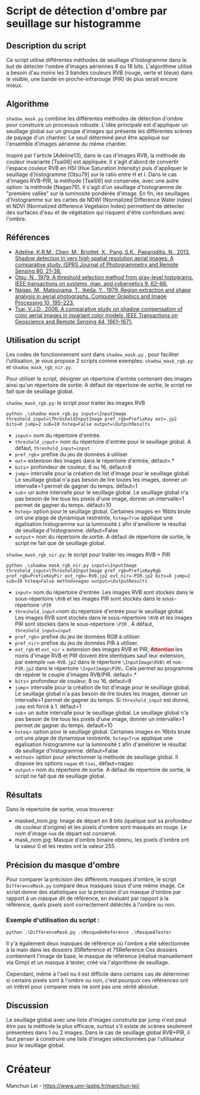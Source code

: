# Script de détection d'ombre par seuillage sur histogramme

## Description du script
Ce script utilise différentes méthodes de seuillage d'histogramme dans le but de détecter l'ombre d'images aériennes 8 ou 16 bits. L'algorithme utilisé a besoin d'au moins les 3 bandes couleurs RVB (rouge, verte et bleue) dans le visible, une bande en proche-infrarouge (PIR) de plus serait encore mieux.  

## Algorithme

`shadow_mask.py` combine les différentes méthodes de détection d'ombre pour construire un processus robuste. L'idée principale est d'appliquer un seuillage global sur un groupe d'images qui présente les différentes scènes de payage d'un chantier. Le seuil déterminé peut être appliqué sur l'ensemble d'images aérienne du même chantier.

Inspiré par l'article [Adeline13], dans le cas d'images RVB, la méthode de couleur invariante [Tsai06] est appliquée. Il s'agit d'abord de convertir l'espace couleur RVB en HSI (Hue Saturation Intensity) puis d'appliquer le seuillage d'histogramme [Otsu79] sur le ratio entre H et I. Dans le cas d'images RVB-PIR, la méthode [Tsai06] est conservée, avec une autre option: la méthode [Nagao79]. Il s'agit d'un seuillage d'histogramme de "première vallée" sur la luminosité pondérée d'image. En fin, les seuillages d'histogramme sur les cartes de  NDWI (Normalized Difference Water Index) et NDVI (Normalized difference Vegetaion Index) permettent de détecter des surfaces d'eau et de végétation qui risquent d'être confondues avec l'ombre.

## Références

* [Adeline, K.R.M., Chen, M., Briottet, X., Pang, S.K., Paparoditis, N.,  2013. Shadow detection in very high spatial resolution aerial images: A  comparative study. ISPRS Journal of Photogrammetry and Remote Sensing  80, 21–38.](https://www.sciencedirect.com/science/article/pii/S0924271613000415)
* [Otsu, N., 1979. A threshold selection method from gray-level histograms. IEEE transactions on systems, man, and cybernetics 9, 62–66.](https://ieeexplore.ieee.org/document/4310076)
* [Nagao, M., Matsuyama, T., Ikeda, Y., 1979. Region extraction and shape  analysis in aerial photographs. Computer Graphics and Image Processing  10, 195–223.](https://www.sciencedirect.com/science/article/pii/0146664X79900017)
* [Tsai, V.J.D., 2006. A comparative study on shadow compensation of color  aerial images in invariant color models. IEEE Transactions on Geoscience and Remote Sensing 44, 1661–1671.](https://ieeexplore.ieee.org/document/1634729)

## Utilisation du script

Les codes de fonctionnement sont dans `shadow_mask.py` , pour faciliter l'utilisation, je vous propose 2 scripts comme exemples: `shadow_mask_rgb.py` et `shadow_mask_rgb_nir.py`.

Pour utiliser le script, désigner un répertoire d'entrée contenant des images ainsi qu'un répertoire de sortie.  A défaut de répertoire de sortie, le script ne fait que de seuillage global.

`shadow_mask_rgb.py`: le script pour traiter les images RVB

```  
python .\shadow_mask_rgb.py input=\InputImage threshold_input=\ThresholdInputImage pref_rgb=PrefixKey ext=.jp2 bits=8 jump=2 sub=10 hsteq=False output=\OutputResults 
```
- `input`= nom du répertoire d'entrée.
- `threshold_input`= nom du répertoire d'entrée pour le seuillage global. A défaut, `threshold_input=input`
- `pref_rgb`= prefixe du jeu de données à utiliser 
- `ext`= extension des images dans le répertoire d'entrée, défaut=.*
- `bits`= profondeur de couleur,  8 ou 16, défaut=8
- `jump`= intervalle pour la création de list d'image pour le seuillage global. Le seuillage global n'a pas besoin de lire toutes les images, donner un intervalle>1 permet de gagner du temps. défaut=1
- `sub`= un autre intervalle pour le seuillage global. Le seuillage global n'a pas besoin de lire tous les pixels d'une image, donner un intervalle>1 permet de gagner du temps. défaut=10 
- `hsteq`= option pour le seuillage global. Certaines images en 16bits brute ont une plage de dynamique restreinte, `hsteq=True` applique une égalisation histogramme sur  la luminosité `I` afin d'améliorer le résultat de seuillage d'histogramme. défaut=False
- `output`= nom du répertoire de sortie. A défaut de répertoire de sortie, le script ne fait que de seuillage global.



`shadow_mask_rgb_nir.py`: le script pour traiter les images RVB + PIR
```  
python .\shadow_mask_rgb_nir.py input=\InputImage threshold_input=\ThresholdInputImage pref_rgb=PrefixKeyRgb pref_rgb=PrefixKeyPir ext_rgb=-RVB.jp2 ext_nir=-PIR.jp2 bits=8 jump=2 sub=10 hsteq=False method=nagao output=\OutputResults 
```
- `input`= nom du répertoire d'entrée. Les images RVB sont stockés dans le sous-répertoire `\RVB` et les images PIR sont stockés dans le sous-répertoire `\PIR`
- `threshold_input`=nom du répertoire d'entrée pour le seuillage global. Les images RVB sont stockés dans le sous-répertoire `\RVB` et les images PIR sont stockés dans le sous-répertoire `\PIR` . A défaut, `threshold_input=input`
- `pref_rgb`= prefixe du jeu de données RGB à utiliser.
- `pref_nir`= prefixe du jeu de données PIR à utiliser. 
- `ext_rgb` et `ext_nir` =  extension des images RVB et PIR, **<font color=#FF0000>Attention</font>** les noms d'image RVB et PIR doivent être identiques sauf leur extension, par exemple `nom-RVB.jp2`  dans le répertoire `\InputImage\RVB\` et `nom-PIR.jp2`  dans le répertoire `\InputImage\PIR\`. Cela permet au programme de repérer le couple d'images RVB/PIR.  défaut=.*
- `bits`= profondeur de couleur,  8 ou 16, défaut=8
- `jump`= intervalle pour la création de list d'image pour le seuillage global. Le seuillage global n'a pas besoin de lire toutes les images, donner un intervalle>1 permet de gagner du temps. Si `threshold_input` est donné, `jump` est forcé à 1. défaut=1
- `sub`= un autre intervalle pour le seuillage global. Le seuillage global n'a pas besoin de lire tous les pixels d'une image, donner un intervalle>1 permet de gagner du temps. default=10 
- `hsteq`= option pour le seuillage global. Certaines images en 16bits brute ont une plage de dynamique restreinte, `hsteq=True` applique une égalisation histogramme sur  la luminosité `I` afin d'améliorer le résultat de seuillage d'histogramme. défaut=False
- `method`= option pour sélectionner la méthode de seuillage global. Il dispose les options `nagao` et `tsai`, défaut=nagao
- `output`= nom du répertoire de sortie. A défaut de répertoire de sortie, le script ne fait que de seuillage global.


## Résultats
Dans le répertoire de sortie, vous trouverez: 
- masked_nom.jpg:  Image de départ en 8 bits (quelque soit sa profondeur de couleur d'origine) et les pixels d'ombre sont masqués en rouge. Le nom d'image `nom` de départ est conservé.
- mask_nom.jpg:  Masque d'ombre binaire obtenu, les pixels d'ombre ont la valeur 0 et les restes ont la valeur 255.

## Précision du masque d'ombre
Pour comparer la précision des différents masques d'ombre, le script ``DifferenceMask.py`` compare deux masques issus d'une même image.
Ce script donne des statistiques sur la précision d'un masque d'ombre par rapport à un masque dit de référence, en évaluant par rapport à la référence, quels pixels sont correctement détéctés à l'ombre ou non. 

### Exemple d'utilisation du script :
```  
python .\DifferenceMask.py .\MasqueDeReference .\MasqueATester 
```
Il y'a également deux masques de référence où l'ombre a été sélectionnée à la main dans les dossiers 35Reference et 75Reference
Ces dossiers contiennent l'image de base, le masque de référence (réalisé manuellement via Gimp) et un masque à tester, créé via l'algorithme de seuillage.

Cependant, même à l'oeil nu il est difficile dans certains cas de déterminer si certains pixels sont à l'ombre ou non, c'est pourquoi ces références ont un intêret pour comparer mais ne sont pas une vérité absolue.

## Discussion

Le seuillage global avec une liste d'images construite par jump n'est peut être pas la méthode la plus efficace, surtout s'il existe de scènes seulement présentées dans 1 ou 2 images. Dans le cas de seuillage global RVB+PIR, il faut penser à construire une liste d'images sélectionnées par l'utilisateur pour le seuillage global.

# Créateur 
Manchun Lei - https://www.umr-lastig.fr/manchun-lei/
